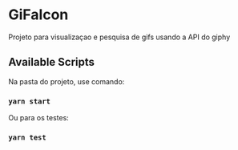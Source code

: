 # GiFalcon

Projeto para visualizaçao e pesquisa de gifs usando a API do giphy

## Available Scripts

Na pasta do projeto, use  comando:

### `yarn start`

Ou para os testes:
### `yarn test`
